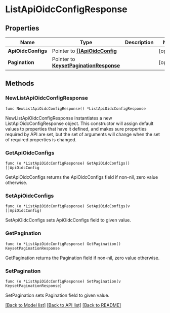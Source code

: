 # ListApiOidcConfigResponse

## Properties

Name | Type | Description | Notes
------------ | ------------- | ------------- | -------------
**ApiOidcConfigs** | Pointer to [**[]ApiOidcConfig**](ApiOidcConfig.md) |  | [optional] 
**Pagination** | Pointer to [**KeysetPaginationResponse**](KeysetPaginationResponse.md) |  | [optional] 

## Methods

### NewListApiOidcConfigResponse

`func NewListApiOidcConfigResponse() *ListApiOidcConfigResponse`

NewListApiOidcConfigResponse instantiates a new ListApiOidcConfigResponse object.
This constructor will assign default values to properties that have it defined,
and makes sure properties required by API are set, but the set of arguments
will change when the set of required properties is changed.

### GetApiOidcConfigs

`func (o *ListApiOidcConfigResponse) GetApiOidcConfigs() []ApiOidcConfig`

GetApiOidcConfigs returns the ApiOidcConfigs field if non-nil, zero value otherwise.

### SetApiOidcConfigs

`func (o *ListApiOidcConfigResponse) SetApiOidcConfigs(v []ApiOidcConfig)`

SetApiOidcConfigs sets ApiOidcConfigs field to given value.

### GetPagination

`func (o *ListApiOidcConfigResponse) GetPagination() KeysetPaginationResponse`

GetPagination returns the Pagination field if non-nil, zero value otherwise.

### SetPagination

`func (o *ListApiOidcConfigResponse) SetPagination(v KeysetPaginationResponse)`

SetPagination sets Pagination field to given value.


[[Back to Model list]](../README.md#documentation-for-models) [[Back to API list]](../README.md#documentation-for-api-endpoints) [[Back to README]](../README.md)


